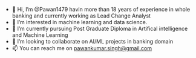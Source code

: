 - 👋 Hi, I’m @Pawan1479 havin more than 18 years of  experience in whole banking and currently working as Lead Change Analyst
- 👀 I’m interested in machine learning and data science.
- 🌱 I’m currently pursuing Post Graduate Diploma in Artifical intelligence and Machine Learning
- 💞️ I’m looking to collaborate on AI/ML projects in banking domain
- 📫 You can reach me on pawankumar.singh@gmail.com

<!---
Pawan1479/Pawan1479 is a ✨ special ✨ repository because its `README.md` (this file) appears on your GitHub profile.
You can click the Preview link to take a look at your changes.
--->
